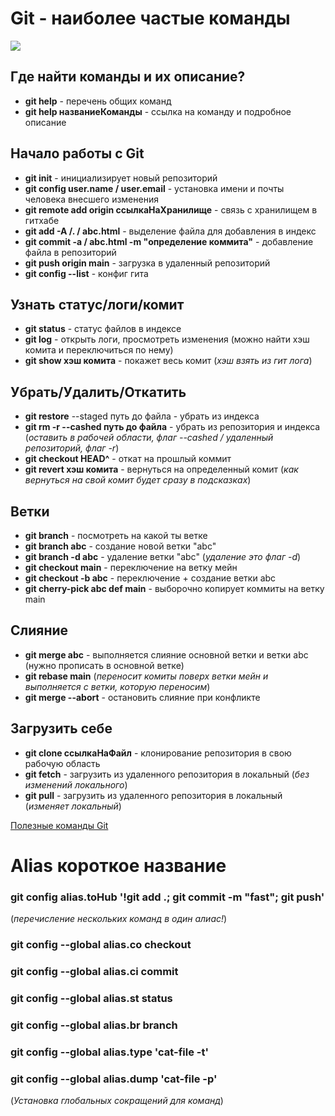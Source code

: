# Git - наиболее частые команды
![](https://dataenginer.ru/wp-content/uploads/2019/01/e948f49dadbb4dc8af8da57a8843a635-1024x338.png)
## Где найти команды и их описание?
- **git help** - перечень общих команд
- **git help названиеКоманды** - ссылка на команду и подробное описание

## Начало работы с Git
- **git init** - инициализирует новый репозиторий
- **git config user.name / user.email** - установка имени и почты человека внесшего изменения 
- **git remote add origin ссылкаНаХранилище** - связь с хранилищем в гитхабе
- **git add  -A /. / abc.html** - выделение файла для добавления в индекс
- **git commit -a / abc.html -m "определение коммита"** - добавление файла в репозиторий
- **git push origin main** - загрузка в удаленный репозиторий
- **git config --list**  - конфиг гита

## Узнать статус/логи/комит
- **git status** - статус файлов в индексе
- **git log** - открыть логи, просмотреть изменения (можно найти хэш комита и переключиться по нему)
- **git show хэш комита** - покажет весь комит  (*хэш взять из гит лога*)

## Убрать/Удалить/Откатить
- **git restore** --staged путь до файла - убрать из индекса
- **git rm -r --cashed путь до файла** - убрать из репозитория и индекса (*оставить в рабочей области, флаг --cashed / удаленный репозиторий, флаг -r*)
- **git checkout HEAD^** - откат на прошлый коммит
- **git revert хэш комита** - вернуться на определенный комит (*как вернуться на свой комит будет сразу в подсказках*)

## Ветки 
- **git branch** - посмотреть на какой ты ветке
- **git branch abc** - создание новой ветки "аbc"
- **git branch -d abc** - удаление ветки "abc" (*удаление это флаг -d*)
- **git checkout main** - переключение на ветку мейн
- **git checkout -b abc** - переключение + создание ветки abc
- **git cherry-pick abc def main** - выборочно копирует коммиты на ветку main

## Слияние
- **git merge abc** - выполняется слияние основной ветки и ветки abc (нужно прописать в основной ветке)
- **git rebase main** (*переносит комиты поверх ветки мейн и выполняется с ветки, которую переносим*)
- **git merge --abort** - остановить слияние при конфликте

## Загрузить себе
- **git clone ссылкаНаФайл** - клонирование репозитория в свою рабочую область
- **git fetch** - загрузить из удаленного репозитория в локальный (*без изменений локального*)
- **git pull** - загрузить из удаленного репозитория в локальный (*изменяет локальный*)  

[Полезные команды Git](https://habr.com/ru/companies/ruvds/articles/599929/)

# Alias короткое название

### git config alias.toHub '!git add .; git commit -m "fast"; git push' 
(*перечисление нескольких команд в один алиас!*)

### git config --global alias.co checkout 
### git config --global alias.ci commit
### git config --global alias.st status
### git config --global alias.br branch
### git config --global alias.type 'cat-file -t'
### git config --global alias.dump 'cat-file -p'
(*Установка глобальных сокращений для команд*)
